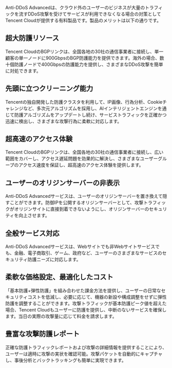 

Anti-DDoS Advancedは、クラウド外のユーザーのビジネスが大量のトラフィックを流すDDoS攻撃を受けてサービスが利用できなくなる場合の対策としてTencent Cloudが提供する有料製品です。製品のメリットは以下の通りです。

## 超大防護リソース
Tencent CloudのBGPリンクは、全国各地の30社の通信事業者に接続し、単一顧客の単一ノードに900GbpsのBGP防護能力を提供できます。海外の場合、数十個防護ノードで400Gbpsの防護能力を提供し、さまざまなDDoS攻撃を簡単に対処できます。
## 先頭に立つクリーニング能力
Tencentの独自開発した防護クラスタを利用して、IP画像、行為分析、Cookieチャレンジなど、多次元アルゴリズムを採用し、AIインテリジェントエンジンを通じて防護アルゴリズムをアップデートし続け、サービストラフィックを正確かつ迅速に検出し、さまざまな攻撃行為に柔軟に対応します。
## 超高速のアクセス体験
Tencent CloudのBGPリンクは、全国各地の30社の通信事業者に接続し、広い範囲をカバーし、アクセス遅延問題を効果的に解決し、さまざまなユーザーグループのアクセス速度を保証し、超高速のアクセス体験を提供します。
## ユーザーのオリジンサーバーの非表示
Anti-DDoS Advancedサービスは、ユーザーのオリジンサーバーを置き換えて隠すことができます。防御IPを公開するオリジンサーバーとして、攻撃トラフィックがオリジンサイトに直接到着できないようにし、オリジンサーバーのセキュリティを向上させます。
## 全般サービス対応
Anti-DDoS Advancedサービスは、Webサイトでも非Webサイトサービスでも、金融、電子商取引、ゲーム、政府など、ユーザーのさまざまなサービスのセキュリティ防護ニーズに対応します。
## 柔軟な価格設定、最適化したコスト
「基本防護+弾性防護」を組み合わせた課金方法を提供し、ユーザーの日常なセキュリティコストを低減し、必要に応じて、機器の新設や構成調整をせずに弾性防護を調整することができます。攻撃トラフィックが基本防護ピーク値を超えた場合、Tencent Cloudもユーザーに防護を提供し、中断のないサービスを確保します。当日の実際の攻撃量に応じて料金を請求します。
## 豊富な攻撃防護レポート
正確な防護トラフィックレポートおよび攻撃の詳細情報を提供することにより、ユーザーは適時に攻撃の実状を確認可能。攻撃パケットを自動的にキャプチャし、事後分析とバックトラッキングも簡単に実現できます。

